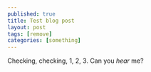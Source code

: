 ```yaml
---
published: true
title: Test blog post
layout: post
tags: [remove]
categories: [something]
---
```

Checking, checking, 1, 2, 3. Can you *hear* me?